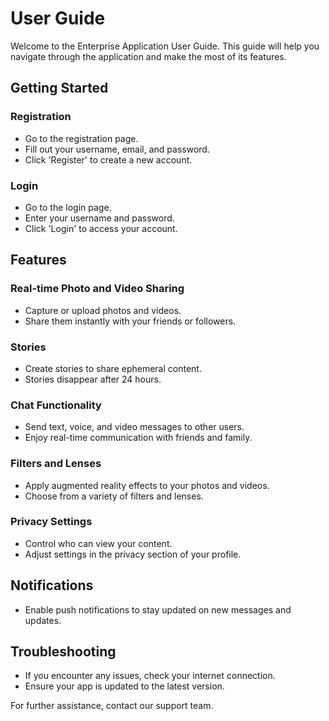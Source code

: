 # User Guide

Welcome to the Enterprise Application User Guide. This guide will help you navigate through the application and make the most of its features.

## Getting Started

### Registration
- Go to the registration page.
- Fill out your username, email, and password.
- Click 'Register' to create a new account.

### Login
- Go to the login page.
- Enter your username and password.
- Click 'Login' to access your account.

## Features

### Real-time Photo and Video Sharing
- Capture or upload photos and videos.
- Share them instantly with your friends or followers.

### Stories
- Create stories to share ephemeral content.
- Stories disappear after 24 hours.

### Chat Functionality
- Send text, voice, and video messages to other users.
- Enjoy real-time communication with friends and family.

### Filters and Lenses
- Apply augmented reality effects to your photos and videos.
- Choose from a variety of filters and lenses.

### Privacy Settings
- Control who can view your content.
- Adjust settings in the privacy section of your profile.

## Notifications
- Enable push notifications to stay updated on new messages and updates.

## Troubleshooting
- If you encounter any issues, check your internet connection.
- Ensure your app is updated to the latest version.

For further assistance, contact our support team.